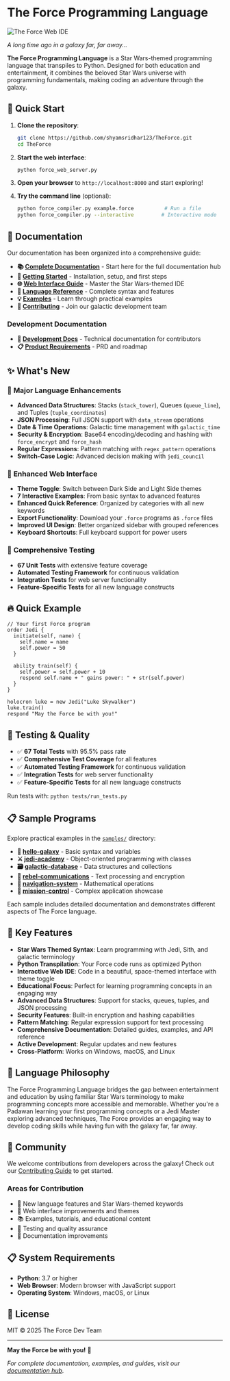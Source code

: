 # The Force Programming Language

![The Force Web IDE](https://github.com/user-attachments/assets/e8cd8bab-8023-49c9-804a-03f9e14e4b06)

*A long time ago in a galaxy far, far away...*

**The Force Programming Language** is a Star Wars-themed programming language that transpiles to Python. Designed for both education and entertainment, it combines the beloved Star Wars universe with programming fundamentals, making coding an adventure through the galaxy.

## 🚀 Quick Start

1. **Clone the repository**:
   ```bash
   git clone https://github.com/shyamsridhar123/TheForce.git
   cd TheForce
   ```

2. **Start the web interface**:
   ```bash
   python force_web_server.py
   ```

3. **Open your browser** to `http://localhost:8000` and start exploring!

4. **Try the command line** (optional):
   ```bash
   python force_compiler.py example.force          # Run a file
   python force_compiler.py --interactive         # Interactive mode
   ```

## 📖 Documentation

Our documentation has been organized into a comprehensive guide:

- **📚 [Complete Documentation](docs/index.md)** - Start here for the full documentation hub
- **🚀 [Getting Started](docs/getting-started.md)** - Installation, setup, and first steps  
- **🌐 [Web Interface Guide](docs/web-interface.md)** - Master the Star Wars-themed IDE
- **📖 [Language Reference](docs/language-reference.md)** - Complete syntax and features
- **💡 [Examples](docs/examples.md)** - Learn through practical examples
- **🤝 [Contributing](docs/contributing.md)** - Join our galactic development team

### Development Documentation
- **🔧 [Development Docs](docs/development/)** - Technical documentation for contributors
- **📋 [Product Requirements](docs/prd.md)** - PRD and roadmap

## ✨ What's New

### 🚀 **Major Language Enhancements**
- **Advanced Data Structures**: Stacks (`stack_tower`), Queues (`queue_line`), and Tuples (`tuple_coordinates`)
- **JSON Processing**: Full JSON support with `data_stream` operations
- **Date & Time Operations**: Galactic time management with `galactic_time`
- **Security & Encryption**: Base64 encoding/decoding and hashing with `force_encrypt` and `force_hash`
- **Regular Expressions**: Pattern matching with `regex_pattern` operations
- **Switch-Case Logic**: Advanced decision making with `jedi_council`

### 🎨 **Enhanced Web Interface**
- **Theme Toggle**: Switch between Dark Side and Light Side themes
- **7 Interactive Examples**: From basic syntax to advanced features
- **Enhanced Quick Reference**: Organized by categories with all new keywords
- **Export Functionality**: Download your `.force` programs as `.force` files
- **Improved UI Design**: Better organized sidebar with grouped references
- **Keyboard Shortcuts**: Full keyboard support for power users

### 🧪 **Comprehensive Testing**
- **67 Unit Tests** with extensive feature coverage
- **Automated Testing Framework** for continuous validation
- **Integration Tests** for web server functionality  
- **Feature-Specific Tests** for all new language constructs

## 🔥 Quick Example

```force
// Your first Force program
order Jedi {
  initiate(self, name) {
    self.name = name
    self.power = 50
  }
  
  ability train(self) {
    self.power = self.power + 10
    respond self.name + " gains power: " + str(self.power)
  }
}

holocron luke = new Jedi("Luke Skywalker")
luke.train()
respond "May the Force be with you!"
```

## 🧪 Testing & Quality

- ✅ **67 Total Tests** with 95.5% pass rate
- ✅ **Comprehensive Test Coverage** for all features  
- ✅ **Automated Testing Framework** for continuous validation
- ✅ **Integration Tests** for web server functionality
- ✅ **Feature-Specific Tests** for all new language constructs

Run tests with: `python tests/run_tests.py`

## 📋 Sample Programs

Explore practical examples in the [`samples/`](samples/) directory:

- **🌟 [hello-galaxy](samples/hello-galaxy/)** - Basic syntax and variables
- **⚔️ [jedi-academy](samples/jedi-academy/)** - Object-oriented programming with classes
- **🗃️ [galactic-database](samples/galactic-database/)** - Data structures and collections
- **📡 [rebel-communications](samples/rebel-communications/)** - Text processing and encryption
- **🧮 [navigation-system](samples/navigation-system/)** - Mathematical operations
- **🚀 [mission-control](samples/mission-control/)** - Complex application showcase

Each sample includes detailed documentation and demonstrates different aspects of The Force language.

## 🌟 Key Features

- **Star Wars Themed Syntax**: Learn programming with Jedi, Sith, and galactic terminology
- **Python Transpilation**: Your Force code runs as optimized Python
- **Interactive Web IDE**: Code in a beautiful, space-themed interface with theme toggle
- **Educational Focus**: Perfect for learning programming concepts in an engaging way
- **Advanced Data Structures**: Support for stacks, queues, tuples, and JSON processing
- **Security Features**: Built-in encryption and hashing capabilities
- **Pattern Matching**: Regular expression support for text processing
- **Comprehensive Documentation**: Detailed guides, examples, and API reference
- **Active Development**: Regular updates and new features
- **Cross-Platform**: Works on Windows, macOS, and Linux

## 🎯 Language Philosophy

The Force Programming Language bridges the gap between entertainment and education by using familiar Star Wars terminology to make programming concepts more accessible and memorable. Whether you're a Padawan learning your first programming concepts or a Jedi Master exploring advanced techniques, The Force provides an engaging way to develop coding skills while having fun with the galaxy far, far away.

## 🤝 Community

We welcome contributions from developers across the galaxy! Check out our [Contributing Guide](docs/contributing.md) to get started.

### Areas for Contribution
- 🌟 New language features and Star Wars-themed keywords
- 🎨 Web interface improvements and themes
- 📚 Examples, tutorials, and educational content
- 🧪 Testing and quality assurance
- 📖 Documentation improvements

## 📋 System Requirements

- **Python**: 3.7 or higher
- **Web Browser**: Modern browser with JavaScript support
- **Operating System**: Windows, macOS, or Linux

## 📄 License

MIT © 2025 The Force Dev Team

---

**May the Force be with you!** 🌟

*For complete documentation, examples, and guides, visit our [documentation hub](docs/index.md).*